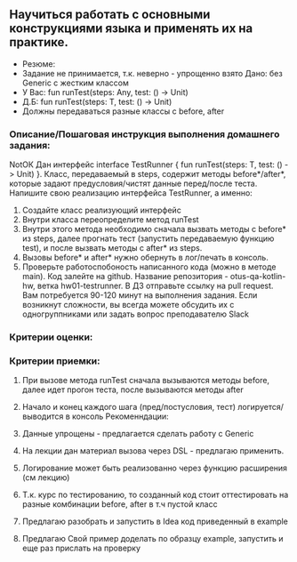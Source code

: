 ## Научиться работать с основными конструкциями языка и применять их на практике.
* Резюме:
* Задание не принимается, т.к. неверно - упрощенно взято Дано: без Generic с жестким классом
* У Вас:  fun runTest(steps: Any, test: () -> Unit)
* Д.Б:    fun <T> runTest(steps: T, test: () -> Unit) 
* Должны передаваться разные классы с before, after




### Описание/Пошаговая инструкция выполнения домашнего задания:
NotОК Дан интерфейс interface TestRunner { fun <T> runTest(steps: T, test: () -> Unit)  }. Класс, передаваемый в steps,
содержит методы before*/after*, которые задают предусловия/чистят данные перед/после теста.
Напишите свою реализацию интерфейса TestRunner, а именно:

1. Создайте класс реализующий интерфейс
2. Внутри класса переопределите метод runTest
3. Внутри этого метода необходимо сначала вызвать методы с before* из steps,
   далее прогнать тест (запустить передаваемую функцию test), и после вызвать методы с after* из steps.
4. Вызовы before* и after* нужно обернуть в лог/печать в консоль.
5. Проверьте работоспобоность написанного кода (можно в методе main).
   Код залейте на github. Название репозитория - otus-qa-kotlin-hw, ветка hw01-testrunner.
   В ДЗ отправьте ссылку на pull request.
   Вам потребуется 90-120 минут на выполнения задания.
   Если возникнут сложности, вы всегда можете обсудить их с одногруппниками или задать вопрос преподавателю Slack

### Критерии оценки:
### Критерии приемки:

1. При вызове метода runTest сначала вызываются методы before, далее идет прогон теста, после вызываются методы after
2. Начало и конец каждого шага (пред/постусловия, тест) логируется/выводится в консоль
Рекоменндации:
1. Данные упрощены - предлагается сделать работу с Generic

3. На лекции дан материал вызова через DSL - предлагаю применить.
4. Логирование может быть реализованно через функцию расширения (см лекцию)
5. Т.к. курс по тестированию, то созданный код стоит оттестировать на разные комбинации before, after в т.ч пустой класс
6. Предлагаю разобрать и запустить в Idea код приведенный в example
7. Предлагаю Свой пример доделать по образцу example, запустить и еще раз прислать на проверку

